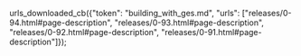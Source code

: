 urls_downloaded_cb({"token": "building_with_ges.md", "urls": ["releases/0-94.html#page-description", "releases/0-93.html#page-description", "releases/0-92.html#page-description", "releases/0-91.html#page-description"]});